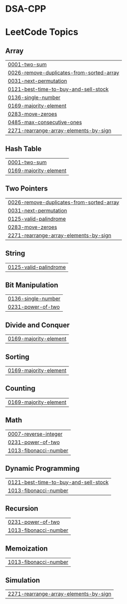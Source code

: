 # DSA-CPP
<!---LeetCode Topics Start-->
# LeetCode Topics
## Array
|  |
| ------- |
| [0001-two-sum](https://github.com/Bharamdev/DSA-CPP/tree/master/0001-two-sum) |
| [0026-remove-duplicates-from-sorted-array](https://github.com/Bharamdev/DSA-CPP/tree/master/0026-remove-duplicates-from-sorted-array) |
| [0031-next-permutation](https://github.com/Bharamdev/DSA-CPP/tree/master/0031-next-permutation) |
| [0121-best-time-to-buy-and-sell-stock](https://github.com/Bharamdev/DSA-CPP/tree/master/0121-best-time-to-buy-and-sell-stock) |
| [0136-single-number](https://github.com/Bharamdev/DSA-CPP/tree/master/0136-single-number) |
| [0169-majority-element](https://github.com/Bharamdev/DSA-CPP/tree/master/0169-majority-element) |
| [0283-move-zeroes](https://github.com/Bharamdev/DSA-CPP/tree/master/0283-move-zeroes) |
| [0485-max-consecutive-ones](https://github.com/Bharamdev/DSA-CPP/tree/master/0485-max-consecutive-ones) |
| [2271-rearrange-array-elements-by-sign](https://github.com/Bharamdev/DSA-CPP/tree/master/2271-rearrange-array-elements-by-sign) |
## Hash Table
|  |
| ------- |
| [0001-two-sum](https://github.com/Bharamdev/DSA-CPP/tree/master/0001-two-sum) |
| [0169-majority-element](https://github.com/Bharamdev/DSA-CPP/tree/master/0169-majority-element) |
## Two Pointers
|  |
| ------- |
| [0026-remove-duplicates-from-sorted-array](https://github.com/Bharamdev/DSA-CPP/tree/master/0026-remove-duplicates-from-sorted-array) |
| [0031-next-permutation](https://github.com/Bharamdev/DSA-CPP/tree/master/0031-next-permutation) |
| [0125-valid-palindrome](https://github.com/Bharamdev/DSA-CPP/tree/master/0125-valid-palindrome) |
| [0283-move-zeroes](https://github.com/Bharamdev/DSA-CPP/tree/master/0283-move-zeroes) |
| [2271-rearrange-array-elements-by-sign](https://github.com/Bharamdev/DSA-CPP/tree/master/2271-rearrange-array-elements-by-sign) |
## String
|  |
| ------- |
| [0125-valid-palindrome](https://github.com/Bharamdev/DSA-CPP/tree/master/0125-valid-palindrome) |
## Bit Manipulation
|  |
| ------- |
| [0136-single-number](https://github.com/Bharamdev/DSA-CPP/tree/master/0136-single-number) |
| [0231-power-of-two](https://github.com/Bharamdev/DSA-CPP/tree/master/0231-power-of-two) |
## Divide and Conquer
|  |
| ------- |
| [0169-majority-element](https://github.com/Bharamdev/DSA-CPP/tree/master/0169-majority-element) |
## Sorting
|  |
| ------- |
| [0169-majority-element](https://github.com/Bharamdev/DSA-CPP/tree/master/0169-majority-element) |
## Counting
|  |
| ------- |
| [0169-majority-element](https://github.com/Bharamdev/DSA-CPP/tree/master/0169-majority-element) |
## Math
|  |
| ------- |
| [0007-reverse-integer](https://github.com/Bharamdev/DSA-CPP/tree/master/0007-reverse-integer) |
| [0231-power-of-two](https://github.com/Bharamdev/DSA-CPP/tree/master/0231-power-of-two) |
| [1013-fibonacci-number](https://github.com/Bharamdev/DSA-CPP/tree/master/1013-fibonacci-number) |
## Dynamic Programming
|  |
| ------- |
| [0121-best-time-to-buy-and-sell-stock](https://github.com/Bharamdev/DSA-CPP/tree/master/0121-best-time-to-buy-and-sell-stock) |
| [1013-fibonacci-number](https://github.com/Bharamdev/DSA-CPP/tree/master/1013-fibonacci-number) |
## Recursion
|  |
| ------- |
| [0231-power-of-two](https://github.com/Bharamdev/DSA-CPP/tree/master/0231-power-of-two) |
| [1013-fibonacci-number](https://github.com/Bharamdev/DSA-CPP/tree/master/1013-fibonacci-number) |
## Memoization
|  |
| ------- |
| [1013-fibonacci-number](https://github.com/Bharamdev/DSA-CPP/tree/master/1013-fibonacci-number) |
## Simulation
|  |
| ------- |
| [2271-rearrange-array-elements-by-sign](https://github.com/Bharamdev/DSA-CPP/tree/master/2271-rearrange-array-elements-by-sign) |
<!---LeetCode Topics End-->